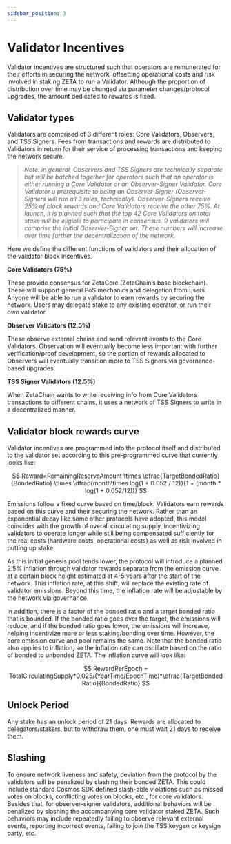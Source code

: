 ```yaml
---
sidebar_position: 3
---
```


# Validator Incentives

Validator incentives are structured such that operators are remunerated for
their efforts in securing the network, offsetting operational costs and risk
involved in staking ZETA to run a Validator. Although the proportion of
distribution over time may be changed via parameter changes/protocol upgrades,
the amount dedicated to rewards is fixed.

## Validator types

Validators are comprised of 3 different roles: Core Validators, Observers, and
TSS Signers. Fees from transactions and rewards are distributed to Validators in
return for their service of processing transactions and keeping the network
secure.

> _Note: in general, Observers and TSS Signers are technically separate but will
> be batched together for operators such that an operator is either running a
> Core Validator or an Observer-Signer Validator. Core Validator u prerequisite
> to being an Observer-Signer (Observer-Signers will run all 3 roles,
> technically). Observer-Signers receive 25% of block rewards and Core
> Validators receive the other 75%. At launch, it is planned such that the top
> 42 Core Validators on total stake will be eligible to participate in
> consensus. 9 validators will comprise the initial Observer-Signer set. These
> numbers will increase over time further the decentralization of the network._

Here we define the different functions of validators and their allocation of the
validator block incentives.

**Core Validators (75%)**

These provide consensus for ZetaCore (ZetaChain’s base blockchain). These will
support general PoS mechanics and delegation from users. Anyone will be able to
run a validator to earn rewards by securing the network. Users may delegate
stake to any existing operator, or run their own validator.

**Observer Validators (12.5%)**

These observe external chains and send relevant events to the Core Validators.
Observation will eventually become less important with further
verification/proof development, so the portion of rewards allocated to Observers
will eventually transition more to TSS Signers via governance-based upgrades.

**TSS Signer Validators (12.5%)**

When ZetaChain wants to write receiving info from Core Validators transactions
to different chains, it uses a network of TSS Signers to write in a
decentralized manner.

## Validator block rewards curve

Validator incentives are programmed into the protocol itself and distributed to
the validator set according to this pre-programmed curve that currently looks
like:

$$
Reward=RemainingReserveAmount \times \dfrac{TargetBondedRatio}{BondedRatio} \times \dfrac{month\times log(1 + 0.052 / 12)}{1 + (month * log(1 + 0.052/12))}
$$

Emissions follow a fixed curve based on time/block. Validators earn rewards
based on this curve and their securing the network. Rather than an exponential
decay like some other protocols have adopted, this model coincides with the
growth of overall circulating supply, incentivizing validators to operate longer
while still being compensated sufficiently for the real costs (hardware costs,
operational costs) as well as risk involved in putting up stake.

As this initial genesis pool tends lower, the protocol will introduce a planned
2.5% inflation through validator rewards separate from the emission curve at a
certain block height estimated at 4-5 years after the start of the network. This
inflation rate, at this shift, will replace the existing rate of validator
emissions. Beyond this time, the inflation rate will be adjustable by the
network via governance.

In addition, there is a factor of the bonded ratio and a target bonded ratio
that is bounded. If the bonded ratio goes over the target, the emissions will
reduce, and if the bonded ratio goes lower, the emissions will increase, helping
incentivize more or less staking/bonding over time. However, the core emission
curve and pool remains the same. Note that the bonded ratio also applies to
inflation, so the inflation rate can oscillate based on the ratio of bonded to
unbonded ZETA. The inflation curve will look like:

$$
RewardPerEpoch =
TotalCirculatingSupply*0.025/(YearTime/EpochTime)*\dfrac{TargetBondedRatio}{BondedRatio}
$$

## Unlock Period

Any stake has an unlock period of 21 days. Rewards are allocated to
delegators/stakers, but to withdraw them, one must wait 21 days to receive them.

## Slashing

To ensure network liveness and safety, deviation from the protocol by the
validators will be penalized by slashing their bonded ZETA. This could include
standard Cosmos SDK defined slash-able violations such as missed votes on
blocks, conflicting votes on blocks, etc., for core validators. Besides that,
for observer-signer validators, additional behaviors will be penalized by
slashing the accompanying core validator staked ZETA. Such behaviors may include
repeatedly failing to observe relevant external events, reporting incorrect
events, failing to join the TSS keygen or keysign party, etc.
